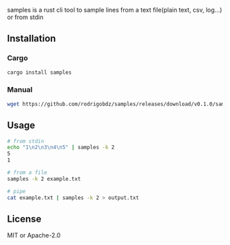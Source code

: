 samples is a rust cli tool to sample lines from a text file(plain text, csv, log...) or from stdin

## Installation

### Cargo

```bash
cargo install samples
```

### Manual

```bash
wget https://github.com/rodrigobdz/samples/releases/download/v0.1.0/samples -O samples
```

## Usage

```bash
# from stdin
echo "1\n2\n3\n4\n5" | samples -k 2
5
1
```

```bash
# from a file
samples -k 2 example.txt
```

```bash
# pipe
cat example.txt | samples -k 2 > output.txt
```

## License

MIT or Apache-2.0